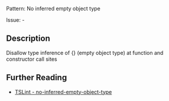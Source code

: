 Pattern: No inferred empty object type

Issue: -

## Description

Disallow type inference of {} (empty object type) at function and constructor call sites

## Further Reading

* [TSLint - no-inferred-empty-object-type](https://palantir.github.io/tslint/rules/no-inferred-empty-object-type)